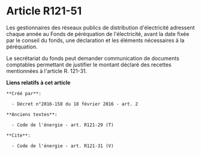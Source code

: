 # Article R121-51

Les gestionnaires des réseaux publics de distribution d'électricité adressent chaque année au Fonds de péréquation de
l'électricité, avant la date fixée par le conseil du fonds, une déclaration et les éléments nécessaires à la péréquation. 

Le secrétariat du fonds peut demander communication de documents comptables permettant de justifier le montant déclaré des
recettes mentionnées à l'article R. 121-31.

**Liens relatifs à cet article**

	**Créé par**:

	  - Décret n°2016-158 du 18 février 2016 - art. 2

	**Anciens textes**:

	  - Code de l'énergie - art. R121-29 (T)

	**Cite**:

	  - Code de l'énergie - art. R121-31 (V)
